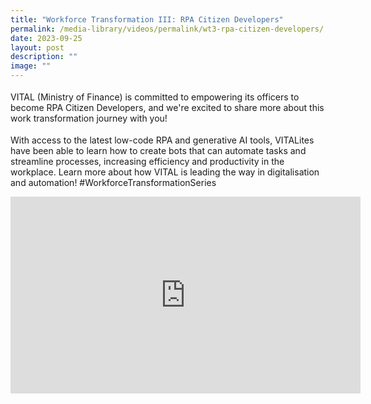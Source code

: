 ```yaml
---
title: "Workforce Transformation III: RPA Citizen Developers"
permalink: /media-library/videos/permalink/wt3-rpa-citizen-developers/
date: 2023-09-25
layout: post
description: ""
image: ""
---
```

<p style="font-size: 18px;color:#585858;text-align:justify;">

VITAL (Ministry of Finance) is committed to empowering its officers to become RPA Citizen Developers, and we're excited to share more about this work transformation journey with you!

</p><p style="font-size: 18px;color:#585858;text-align:justify;">

With access to the latest low-code RPA and generative AI tools, VITALites have been able to learn how to create bots that can automate tasks and streamline processes, increasing efficiency and productivity in the workplace. Learn more about how VITAL is leading the way in digitalisation and automation! #WorkforceTransformationSeries

<iframe allowfullscreen="" allow="accelerometer; autoplay; clipboard-write; encrypted-media; gyroscope; picture-in-picture; web-share" frameborder="0" title="YouTube video player" src="https://www.youtube.com/embed/1aw7W25N1uc?si=8izBe57pLBm0rtTJ" height="315" width="560"></iframe></p>
